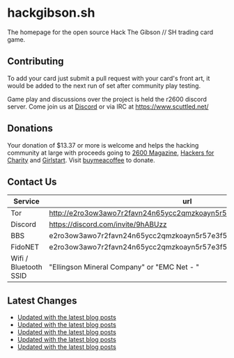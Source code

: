 # hackgibson.sh
The homepage for the open source Hack The Gibson // SH trading card game.


## Contributing

To add your card just submit a pull request with your card's front art, it would be added to the next run of set after community play testing.

Game play and discussions over the project is held the r2600 discord server. Come join us at [Discord](https://discord.com/invite/9hABUzz) or via IRC at https://www.scuttled.net/


## Donations

Your donation of $13.37 or more is welcome and helps the hacking community at large with proceeds going to [2600 Magazine](https://2600.com/), [Hackers for Charity](https://hackersforcharity.org) and [Girlstart](https://girlstart.org).  Visit [buymeacoffee](https://www.buymeacoffee.com/hackgibson.sh) to donate.


## Contact Us

Service | url
-|-
Tor | http://e2ro3ow3awo7r2favn24n65ycc2qmzkoayn5r57e3f56nvjwdcgg32ad.onion
Discord | https://discord.com/invite/9hABUzz
BBS | e2ro3ow3awo7r2favn24n65ycc2qmzkoayn5r57e3f56nvjwdcgg32ad.onion:23
FidoNET | e2ro3ow3awo7r2favn24n65ycc2qmzkoayn5r57e3f56nvjwdcgg32ad.onion:24554
Wifi / Bluetooth SSID | "Ellingson Mineral Company" or "EMC Net - <fidonet address>"

## Latest Changes
<!-- BLOG-POST-LIST:START -->
- [Updated with the latest blog posts](https://github.com/DFW2600/hackgibson.sh/commit/fae243ee6f927f7c6fc029f807b934fe15c03573)
- [Updated with the latest blog posts](https://github.com/DFW2600/hackgibson.sh/commit/00b0fd0127d1294125b96b6b4c4b5e668042c855)
- [Updated with the latest blog posts](https://github.com/DFW2600/hackgibson.sh/commit/0fd22df62a40cce98c361189d7d5f5be6a87a274)
- [Updated with the latest blog posts](https://github.com/DFW2600/hackgibson.sh/commit/8013cb82895d3cf5994044f5e2d6d6782fdaa8d9)
- [Updated with the latest blog posts](https://github.com/DFW2600/hackgibson.sh/commit/c427ec320dffae1620685a1c08e54a3fe2fe630e)
<!-- BLOG-POST-LIST:END -->
